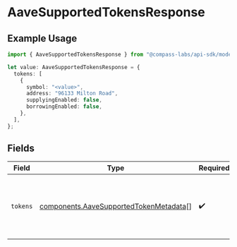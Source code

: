 # AaveSupportedTokensResponse

## Example Usage

```typescript
import { AaveSupportedTokensResponse } from "@compass-labs/api-sdk/models/components";

let value: AaveSupportedTokensResponse = {
  tokens: [
    {
      symbol: "<value>",
      address: "96133 Milton Road",
      supplyingEnabled: false,
      borrowingEnabled: false,
    },
  ],
};
```

## Fields

| Field                                                                                            | Type                                                                                             | Required                                                                                         | Description                                                                                      |
| ------------------------------------------------------------------------------------------------ | ------------------------------------------------------------------------------------------------ | ------------------------------------------------------------------------------------------------ | ------------------------------------------------------------------------------------------------ |
| `tokens`                                                                                         | [components.AaveSupportedTokenMetadata](../../models/components/aavesupportedtokenmetadata.md)[] | :heavy_check_mark:                                                                               | List of supported tokens with configuration metadata for a given chain.                          |